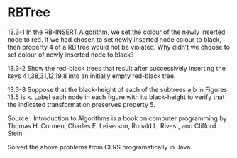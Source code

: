 # RBTree
13.3-1 In the RB-INSERT Algorithm, we set the colour of the newly inserted node to red. If we had chosen to set newly inserted node colour to black, then property 4 of a RB tree would not be violated. Why didn’t we choose to set colour of newly inserted node to black? 

13.3-2 Show the red-black trees that result after successively inserting the keys 41,38,31,12,19,8 into an initially empty red-black tree.

13.3-3 Suppose that the black-height of each of the subtrees a,b in Figures 13.5 is k. Label each node in each figure with its black-height to verify that the indicated transformation preserves property 5.



Source : Introduction to Algorithms is a book on computer programming by Thomas H. Cormen, Charles E. Leiserson, Ronald L. Rivest, and Clifford Stein

Solved the above problems from CLRS programatically in Java.

